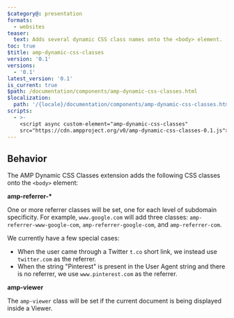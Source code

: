 ```yaml
---
$category@: presentation
formats:
  - websites
teaser:
  text: Adds several dynamic CSS class names onto the <body> element.
toc: true
$title: amp-dynamic-css-classes
version: '0.1'
versions:
  - '0.1'
latest_version: '0.1'
is_current: true
$path: /documentation/components/amp-dynamic-css-classes.html
$localization:
  path: '/{locale}/documentation/components/amp-dynamic-css-classes.html'
scripts:
  - >-
    <script async custom-element="amp-dynamic-css-classes"
    src="https://cdn.ampproject.org/v0/amp-dynamic-css-classes-0.1.js"></script>
---
```



<!---
Copyright 2015 The AMP HTML Authors. All Rights Reserved.

Licensed under the Apache License, Version 2.0 (the "License");
you may not use this file except in compliance with the License.
You may obtain a copy of the License at

      http://www.apache.org/licenses/LICENSE-2.0

Unless required by applicable law or agreed to in writing, software
distributed under the License is distributed on an "AS-IS" BASIS,
WITHOUT WARRANTIES OR CONDITIONS OF ANY KIND, either express or implied.
See the License for the specific language governing permissions and
limitations under the License.
-->



## Behavior

The AMP Dynamic CSS Classes extension adds the following CSS classes
onto the `<body>` element:

**amp-referrer-\***

One or more referrer classes will be set, one for each level of
subdomain specificity. For example, `www.google.com` will add three
classes: `amp-referrer-www-google-com`, `amp-referrer-google-com`, and
`amp-referrer-com`.

We currently have a few special cases:

- When the user came through a Twitter `t.co` short link, we instead use
  `twitter.com` as the referrer.
- When the string "Pinterest" is present in the User Agent string and
  there is no referrer, we use `www.pinterest.com` as the referrer.

**amp-viewer**

The `amp-viewer` class will be set if the current document is being
displayed inside a Viewer.